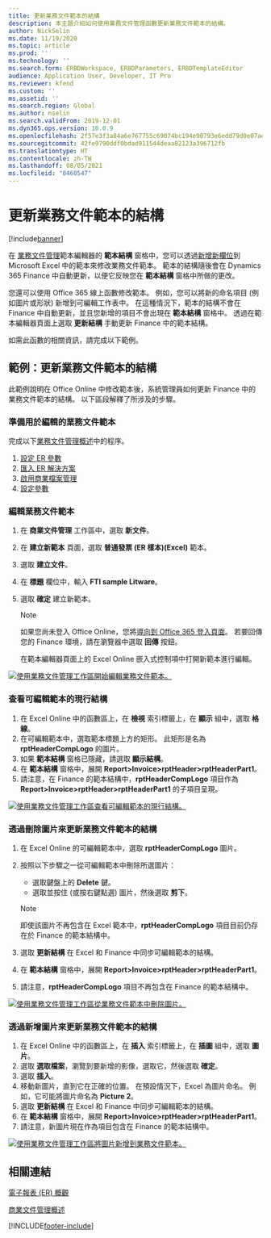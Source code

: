```yaml
---
title: 更新業務文件範本的結構
description: 本主題介紹如何使用業務文件管理函數更新業務文件範本的結構。
author: NickSelin
ms.date: 11/19/2020
ms.topic: article
ms.prod: ''
ms.technology: ''
ms.search.form: ERBDWorkspace, ERBDParameters, ERBDTemplateEditor
audience: Application User, Developer, IT Pro
ms.reviewer: kfend
ms.custom: ''
ms.assetid: ''
ms.search.region: Global
ms.author: nselin
ms.search.validFrom: 2019-12-01
ms.dyn365.ops.version: 10.0.9
ms.openlocfilehash: 2f57e3f3a84a6e767755c69074bc194e90793e6edd79d0e07ae7449d45ec7539
ms.sourcegitcommit: 42fe9790ddf0bdad911544deaa82123a396712fb
ms.translationtype: HT
ms.contentlocale: zh-TW
ms.lasthandoff: 08/05/2021
ms.locfileid: "8460547"
---
```

# <a name="update-the-structure-of-a-business-document-template"></a>更新業務文件範本的結構 

[!include[banner](../includes/banner.md)]

在 [業務文件管理](er-business-document-management.md)範本編輯器的 **範本結構** 窗格中，您可以透過[新增新欄位](er-bdm-add-field-to-excel-template.md)到 Microsoft Excel 中的範本來修改業務文件範本。 範本的結構隨後會在 Dynamics 365 Finance 中自動更新，以便它反映您在 **範本結構** 窗格中所做的更改。

您還可以使用 Office 365 線上函數修改範本。 例如，您可以將新的命名項目 (例如圖片或形狀) 新增到可編輯工作表中。 在這種情況下，範本的結構不會在 Finance 中自動更新，並且您新增的項目不會出現在 **範本結構** 窗格中。 透過在範本編輯器頁面上選取 **更新結構** 手動更新 Finance 中的範本結構。

如需此函數的相關資訊，請完成以下範例。

## <a name="example-update-the-structure-of-a-business-document-template"></a>範例：更新業務文件範本的結構

此範例說明在 Office Online 中修改範本後，系統管理員如何更新 Finance 中的業務文件範本的結構。 以下區段解釋了所涉及的步驟。

### <a name="prepare-a-business-document-template-for-editing"></a>準備用於編輯的業務文件範本

完成以下[業務文件管理概述](er-business-document-management.md)中的程序。

1. [設定 ER 參數](er-business-document-management.md#configure-er-parameters)
2. [匯入 ER 解決方案](er-business-document-management.md#import-er-solutions)
3. [啟用商業檔案管理](er-business-document-management.md#enable-business-document-management)
4. [設定參數](er-business-document-management.md#configure-parameters)

### <a name="edit-a-business-document-template"></a>編輯業務文件範本

1. 在 **商業文件管理** 工作區中，選取 **新文件**。
2. 在 **建立新範本** 頁面，選取 **普通發票 (ER 樣本)(Excel)** 範本。
3. 選取 **建立文件**。
4. 在 **標題** 欄位中，輸入 **FTI sample Litware**。
5. 選取 **確定** 建立新範本。

    > [!NOTE]
    > 如果您尚未登入 Office Online，您將[導向到 Office 365 登入頁面](er-business-document-management.md#frequently-asked-questions)。 若要回傳您的 Finance 環境，請在瀏覽器中選取 **回傳** 按鈕。

    在範本編輯器頁面上的 Excel Online 嵌入式控制項中打開新範本進行編輯。

[![使用業務文件管理工作區開始編輯業務文件範本。](./media/er-bdm-update-structure1.gif)](./media/er-bdm-update-structure1.gif)

### <a name="review-the-current-structure-of-the-editable-template"></a>查看可編輯範本的現行結構

1. 在 Excel Online 中的函數區上，在 **檢視** 索引標籤上，在 **顯示** 組中，選取 **格線**。
2. 在可編輯範本中，選取範本標題上方的矩形。 此矩形是名為 **rptHeaderCompLogo** 的圖片。
3. 如果 **範本結構** 窗格已隱藏，請選取 **顯示結構**。
4. 在 **範本結構** 窗格中，展開 **Report\>Invoice\>rptHeader\>rptHeaderPart1**。
5. 請注意，在 Finance 的範本結構中，**rptHeaderCompLogo** 項目作為 **Report\>Invoice\>rptHeader\>rptHeaderPart1** 的子項目呈現。

[![使用業務文件管理工作區查看可編輯範本的現行結構。](./media/er-bdm-update-structure2.gif)](./media/er-bdm-update-structure2.gif)

### <a name="update-the-structure-of-a-business-document-template-by-deleting-a-picture"></a>透過刪除圖片來更新業務文件範本的結構

1. 在 Excel Online 的可編輯範本中，選取 **rptHeaderCompLogo** 圖片。
2. 按照以下步驟之一從可編輯範本中刪除所選圖片：

    - 選取鍵盤上的 **Delete** 鍵。
    - 選取並按住 (或按右鍵點選) 圖片，然後選取 **剪下**。

    > [!NOTE]
    > 即使該圖片不再包含在 Excel 範本中，**rptHeaderCompLogo** 項目目前仍存在於 Finance 的範本結構中。

3. 選取 **更新結構** 在 Excel 和 Finance 中同步可編輯範本的結構。
4. 在 **範本結構** 窗格中，展開 **Report\>Invoice\>rptHeader\>rptHeaderPart1**。
5. 請注意，**rptHeaderCompLogo** 項目不再包含在 Finance 的範本結構中。

[![使用業務文件管理工作區從業務文件範本中刪除圖片。](./media/er-bdm-update-structure3.gif)](./media/er-bdm-update-structure3.gif)

### <a name="update-the-structure-of-a-business-document-template-by-adding-a-picture"></a>透過新增圖片來更新業務文件範本的結構

1. 在 Excel Online 中的函數區上，在 **插入** 索引標籤上，在 **插圖** 組中，選取 **圖片**。
2. 選取 **選取檔案**，瀏覽到要新增的影像，選取它，然後選取 **確定**。
3. 選取 **插入**。
4. 移動新圖片，直到它在正確的位置。 在預設情況下，Excel 為圖片命名。 例如，它可能將圖片命名為 **Picture 2**。
5. 選取 **更新結構** 在 Excel 和 Finance 中同步可編輯範本的結構。
6. 在 **範本結構** 窗格中，展開 **Report\>Invoice\>rptHeader\>rptHeaderPart1**。
7. 請注意，新圖片現在作為項目包含在 Finance 的範本結構中。

[![使用業務文件管理工作區將圖片新增到業務文件範本。](./media/er-bdm-update-structure4.gif)](./media/er-bdm-update-structure4.gif)

## <a name="related-links"></a>相關連結

[電子報表 (ER) 概觀](general-electronic-reporting.md)

[商業文件管理概述](er-business-document-management.md)


[!INCLUDE[footer-include](../../../includes/footer-banner.md)]